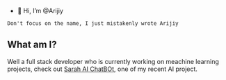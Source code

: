 - 👋 Hi, I’m @Arijiy

```Don't focus on the name, I just mistakenly wrote Arijiy```
## **What am I**?
Well a full stack developer who is currently working on meachine learning projects, check out [Sarah AI ChatBOt](https://github.com/Arijiy/sarah-ai-chatbot), one of my recent AI project.
<!---
Arijiy/Arijiy is a ✨ special ✨ repository because its `README.md` (this file) appears on your GitHub profile.
You can click the Preview link to take a look at your changes.
--->
